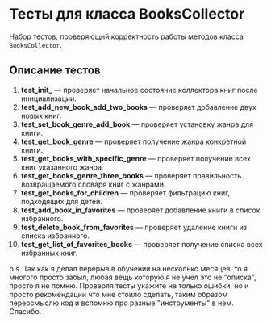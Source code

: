 # Тесты для класса BooksCollector

Набор тестов, проверяющий корректность работы методов класса `BooksCollector`.

## Описание тестов

1. **test_init_** — проверяет начальное состояние коллектора книг после инициализации.
2. **test_add_new_book_add_two_books** — проверяет добавление двух новых книг.
3. **test_set_book_genre_add_book** — проверяет установку жанра для книги.
4. **test_get_book_genre** — проверяет получение жанра конкретной книги.
5. **test_get_books_with_specific_genre** — проверяет получение всех книг указанного жанра.
6. **test_get_books_genre_three_books** — проверяет правильность возвращаемого словаря книг с жанрами.
7. **test_get_books_for_children** — проверяет фильтрацию книг, подходящих для детей.
8. **test_add_book_in_favorites** — проверяет добавление книги в список избранного.
9. **test_delete_book_from_favorites** — проверяет удаление книги из списка избранного.
10. **test_get_list_of_favorites_books** — проверяет получение списка всех избранных книг.


p.s. Так как я делал перерыв в обучении на несколько месяцев, то я многого просто забыл, любая вещь которую я не учел это не "описка", просто я не помню. Проверяя тесты укажите не только ошибки, но и просто рекомендации что мне стоило сделать, таким образом переосмыслю код и вспомню про разные "инструменты" в нем. Спасибо.
